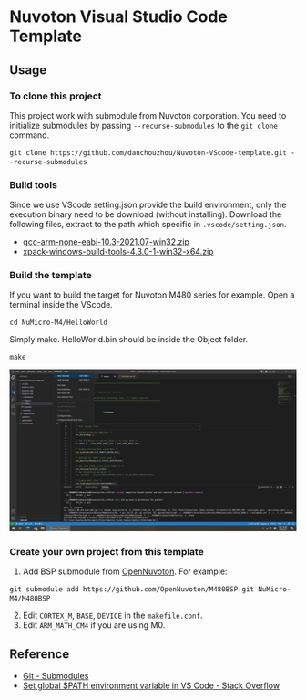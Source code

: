 # Nuvoton Visual Studio Code Template
## Usage
### To clone this project
This project work with submodule from Nuvoton corporation. You need to initialize submodules by passing ``--recurse-submodules`` to the ``git clone`` command.
```
git clone https://github.com/danchouzhou/Nuvoton-VScode-template.git --recurse-submodules
```

### Build tools
Since we use VScode setting.json provide the build environment, only the execution binary need to be download (without installing). Download the following files, extract to the path which specific in ``.vscode/setting.json``.
- [gcc-arm-none-eabi-10.3-2021.07-win32.zip](https://developer.arm.com/downloads/-/gnu-rm)
- [xpack-windows-build-tools-4.3.0-1-win32-x64.zip
](https://github.com/xpack-dev-tools/windows-build-tools-xpack/releases/tag/v4.3.0-1)

### Build the template
If you want to build the target for Nuvoton M480 series for example. Open a terminal inside the VScode.
```
cd NuMicro-M4/HelloWorld
```
Simply make. HelloWorld.bin should be inside the Object folder.
```
make
```
![image](screenshot.png)

### Create your own project from this template
1. Add BSP submodule from [OpenNuvoton](https://github.com/OpenNuvoton). For example:
```
git submodule add https://github.com/OpenNuvoton/M480BSP.git NuMicro-M4/M480BSP
```
2. Edit ``CORTEX_M``, ``BASE``, ``DEVICE`` in the ``makefile.conf``.
3. Edit ``ARM_MATH_CM4`` if you are using M0.

## Reference
- [Git - Submodules](https://git-scm.com/book/en/v2/Git-Tools-Submodules)
- [Set global $PATH environment variable in VS Code - Stack Overflow](https://stackoverflow.com/questions/43983718/set-global-path-environment-variable-in-vs-code)